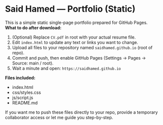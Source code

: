 
# Said Hamed — Portfolio (Static)
This is a simple static single-page portfolio prepared for GitHub Pages.
**What to do after download:**
1. (Optional) Replace `CV.pdf` in root with your actual resume file.
2. Edit `index.html` to update any text or links you want to change.
3. Upload all files to your repository named `saidhamed.github.io` (root of repo).
4. Commit and push, then enable GitHub Pages (Settings → Pages → Source: main / root).
5. Wait a minute and open: `https://saidhamed.github.io`

**Files included:**
- index.html
- css/styles.css
- js/script.js
- README.md

If you want me to push these files directly to your repo, provide a temporary collaborator access or let me guide you step-by-step.
